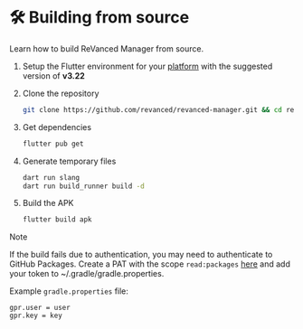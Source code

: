# 🛠️ Building from source

Learn how to build ReVanced Manager from source.

1. Setup the Flutter environment for your [platform](https://docs.flutter.dev/get-started/install) with the suggested version of **v3.22**

2. Clone the repository

   ```sh
   git clone https://github.com/revanced/revanced-manager.git && cd revanced-manager
   ```

3. Get dependencies

   ```sh
   flutter pub get
   ```

4. Generate temporary files

   ```sh
   dart run slang
   dart run build_runner build -d
   ```

5. Build the APK

   ```sh
   flutter build apk
   ```

> [!NOTE]
> If the build fails due to authentication, you may need to authenticate to GitHub Packages.
> Create a PAT with the scope `read:packages` [here](https://github.com/settings/tokens/new?scopes=read:packages&description=ReVanced) and add your token to ~/.gradle/gradle.properties.
>
> Example `gradle.properties` file:
>
> ```properties
> gpr.user = user
> gpr.key = key
> ```
